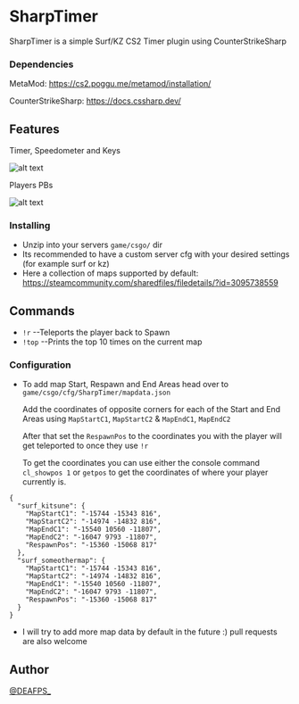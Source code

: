 # SharpTimer
SharpTimer is a simple Surf/KZ CS2 Timer plugin using CounterStrikeSharp

### Dependencies

MetaMod: https://cs2.poggu.me/metamod/installation/

CounterStrikeSharp: https://docs.cssharp.dev/

## Features
Timer, Speedometer and Keys

![alt text](https://i.imgur.com/v6zmECN.png)

Players PBs

![alt text](https://i.imgur.com/9Sfhq0S.png)

### Installing

* Unzip into your servers `game/csgo/` dir
* Its recommended to have a custom server cfg with your desired settings (for example surf or kz)
* Here a collection of maps supported by default: https://steamcommunity.com/sharedfiles/filedetails/?id=3095738559

## Commands
- `!r` --Teleports the player back to Spawn
- `!top` --Prints the top 10 times on the current map

### Configuration

* To add map Start, Respawn and End Areas head over to `game/csgo/cfg/SharpTimer/mapdata.json`

  Add the coordinates of opposite corners for each of the Start and End Areas using `MapStartC1`, `MapStartC2` & `MapEndC1`, `MapEndC2`

  After that set the `RespawnPos` to the coordinates you with the player will get teleported to once they use `!r`

  To get the coordinates you can use either the console command `cl_showpos 1` or `getpos` to get the coordinates of where your player currently is.

  
```
{
  "surf_kitsune": {
    "MapStartC1": "-15744 -15343 816",
    "MapStartC2": "-14974 -14832 816",
    "MapEndC1": "-15540 10560 -11807",
    "MapEndC2": "-16047 9793 -11807",
    "RespawnPos": "-15360 -15068 817"
  },
  "surf_someothermap": {
    "MapStartC1": "-15744 -15343 816",
    "MapStartC2": "-14974 -14832 816",
    "MapEndC1": "-15540 10560 -11807",
    "MapEndC2": "-16047 9793 -11807",
    "RespawnPos": "-15360 -15068 817"
  }
}
```
* I will try to add more map data by default in the future :) pull requests are also welcome

## Author
[@DEAFPS_](https://twitter.com/deafps_)
